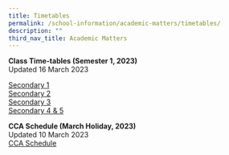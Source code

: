```yaml
---
title: Timetables
permalink: /school-information/academic-matters/timetables/
description: ""
third_nav_title: Academic Matters
---
```

**Class Time-tables (Semester 1, 2023)** <br>
Updated 16 March 2023

[Secondary 1](/files/2023_Sec%201_Term%202_13%20Mar.pdf)<br>
[Secondary 2](/files/2023_Sec%202_Term%202_13%20Mar.pdf)<br>
[Secondary 3](/files/2023_Sec%203_Term%202_13%20Mar.pdf) <br>
[Secondary 4 & 5](/files/2023_Sec%2045_Term%202_13%20Mar.pdf)

**CCA Schedule (March Holiday, 2023)** <br>
Updated 10 March 2023<br>
[CCA Schedule](/files/CCA%20Schedule_March%20Holiday%202023.pdf)